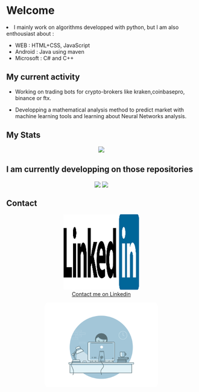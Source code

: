 # Welcome


<li> I mainly work on algorithms developped with python, but I am also enthousiast about : </li>

<ul style="list-style: url('/media/examples/rocket.svg');">
<li> WEB : HTML+CSS, JavaScript</li>
<li> Android : Java using maven </li>
<li> Microsoft : C# and C++ </li>
</ul>



My current activity
------------

- Working on trading bots for crypto-brokers like kraken,coinbasepro, binance or ftx.

- Developping a mathematical analysis method to predict market with machine learning tools and learning about Neural Networks analysis.

My Stats
------------

<p align="center">
<img src="https://github-readme-stats.vercel.app/api?username=hugodemenez&show_icons=true&title_color=ffffff&icon_color=ffffff&text_color=ffffff&bg_color=0D1117&hide=["stars"]&count_private=true">
</p>

I am currently developping on those repositories
------------

<p align="center">
  <a align="left" href="https://github.com/SteinPrograms/base-python-architecture" title="EasyTrading"><img align="center" width="500px" src="https://github-readme-stats.vercel.app/api/pin/?username=SteinPrograms&repo=base-php-website&title_color=ffffff&icon_color=ffffff&text_color=ffffff&bg_color=0D1117"></a>
  <a align="right" href="https://github.com/SteinPrograms/base-php-website" title="EasyTrading"><img align="center" width="500px" src="https://github-readme-stats.vercel.app/api/pin/?username=SteinPrograms&repo=base-php-website&title_color=ffffff&icon_color=ffffff&text_color=ffffff&bg_color=0D1117"></a>
</p>

Contact
------------
<p align=center >
<a href="https://www.linkedin.com/in/hugo-demenez-6b017217a/"><img src="https://github.com/hugodemenez/hugodemenez/blob/main/assets/linkedin.svg" alt="Linkedin_hugodemenez" height="200px" width="200px"/><br>Contact me on Linkedin</a>
</p>

<p align="center">
<img src="https://github.com/hugodemenez/hugodemenez/blob/main/assets/gif.gif" alt="coding" width="300px"  style="border-radius: 10px;"/>
</p>
